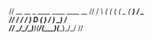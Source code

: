 //   __   __ _  ____  ____  ____   __
//  / _\ (  ( \(    \(  _ \(  __) / _\
// /    \/    / ) D ( )   / ) _) /    \
// \_/\_/\_)__)(____/(__\_)(____)\_/\_/
//
